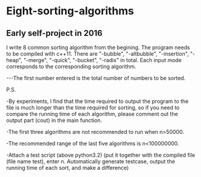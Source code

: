 # Eight-sorting-algorithms
## Early self-project in 2016
I write 8 common sorting algorithm from the begining.
The program needs to be compiled with c++11. There are "-bubble", "-altbubble", "-insertion", "-heap", "-merge", "-quick", "-bucket", "-radix" in total. Each input mode corresponds to the corresponding sorting algorithm.

---The first number entered is the total number of numbers to be sorted.

P.S.

-By experiments, I find that the time required to output the program to the file is much longer than the time required for sorting, so if you need to compare the running time of each algorithm, please comment out the output part (cout) in the main function.

-The first three algorithms are not recommended to run when n>50000.

-The recommended range of the last five algorithms is n<100000000.

-Attach a test script (above python3.2) (put it together with the compiled file (file name test), enter n. Automatically generate testcase, output the running time of each sort, and make a difference)
